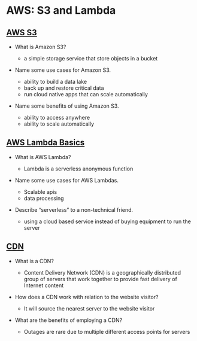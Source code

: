 # AWS: S3 and Lambda

## [AWS S3](https://aws.amazon.com/s3/)

- What is Amazon S3?

  - a simple storage service that store objects in a bucket

- Name some use cases for Amazon S3.

  - ability to build a data lake
  - back up and restore critical data
  - run cloud native apps that can scale automatically

- Name some benefits of using Amazon S3.

  - ability to access anywhere
  - ability to scale automatically 

## [AWS Lambda Basics](https://www.serverless.com/aws-lambda)

- What is AWS Lambda?

  - Lambda is a serverless anonymous function
  
- Name some use cases for AWS Lambdas.

  - Scalable apis
  - data processing

- Describe “serverless” to a non-technical friend.

  - using a cloud based service instead of buying equipment to run the server

## [CDN](https://cyberhoot.com/cybrary/content-delivery-network-cdn/)

- What is a CDN?

  - Content Delivery Network (CDN) is a geographically distributed group of servers that work together to provide fast delivery of Internet content

- How does a CDN work with relation to the website visitor?

  - It will source the nearest server to the website visitor

- What are the benefits of employing a CDN?

  - Outages are rare due to multiple different access points for servers
